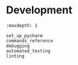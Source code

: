 # Development

```{toctree}
:maxdepth: 1

set_up_pycharm
commands_reference
debugging
automated_testing
linting
```
